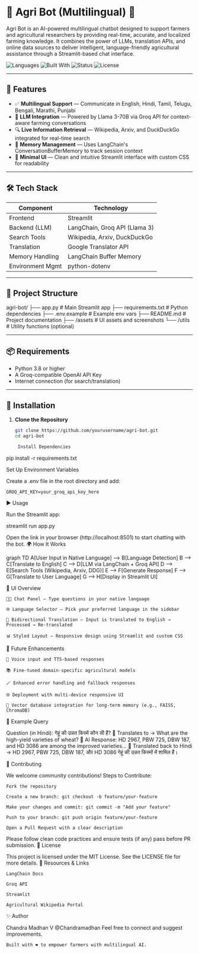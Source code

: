 # 🌾 Agri Bot (Multilingual) 🌾

Agri Bot is an AI-powered multilingual chatbot designed to support farmers and agricultural researchers by providing real-time, accurate, and localized farming knowledge. It combines the power of LLMs, translation APIs, and online data sources to deliver intelligent, language-friendly agricultural assistance through a Streamlit-based chat interface.

![Languages](https://img.shields.io/badge/Languages-7+-green)
![Built With](https://img.shields.io/badge/Built%20With-Streamlit-blue)
![Status](https://img.shields.io/badge/Status-Active-brightgreen)
![License](https://img.shields.io/github/license/yourusername/agri-bot)

---

## 🚀 Features

- ✅ **Multilingual Support** — Communicate in English, Hindi, Tamil, Telugu, Bengali, Marathi, Punjabi
- 🤖 **LLM Integration** — Powered by Llama 3-70B via Groq API for context-aware farming conversations
- 🔍 **Live Information Retrieval** — Wikipedia, Arxiv, and DuckDuckGo integrated for real-time search
- 🧠 **Memory Management** — Uses LangChain's ConversationBufferMemory to track session context
- 🎨 **Minimal UI** — Clean and intuitive Streamlit interface with custom CSS for readability

---

## 🛠 Tech Stack

| Component        | Technology                         |
|------------------|-------------------------------------|
| Frontend         | Streamlit                          |
| Backend (LLM)    | LangChain, Groq API (Llama 3)      |
| Search Tools     | Wikipedia, Arxiv, DuckDuckGo       |
| Translation      | Google Translator API              |
| Memory Handling  | LangChain Buffer Memory            |
| Environment Mgmt | python-dotenv                      |

---

## 📁 Project Structure

agri-bot/
├── app.py # Main Streamlit app
├── requirements.txt # Python dependencies
├── .env.example # Example env vars
├── README.md # Project documentation
├── /assets # UI assets and screenshots
└── /utils # Utility functions (optional)


---

## 📦 Requirements

- Python 3.8 or higher
- A Groq-compatible OpenAI API Key
- Internet connection (for search/translation)

---

## 🔧 Installation

1. **Clone the Repository**

   ```bash
   git clone https://github.com/yourusername/agri-bot.git
   cd agri-bot

    Install Dependencies

pip install -r requirements.txt

Set Up Environment Variables

Create a .env file in the root directory and add:

    GROQ_API_KEY=your_groq_api_key_here

▶️ Usage

Run the Streamlit app:

streamlit run app.py

Open the link in your browser (http://localhost:8501) to start chatting with the bot.
🌍 How It Works

graph TD
A[User Input in Native Language] --> B[Language Detection]
B --> C[Translate to English]
C --> D[LLM via LangChain + Groq API]
D --> E[Search Tools (Wikipedia, Arxiv, DDG)]
E --> F[Generate Response]
F --> G[Translate to User Language]
G --> H[Display in Streamlit UI]

🎨 UI Overview

    🧑‍🌾 Chat Panel – Type questions in your native language

    🌐 Language Selector – Pick your preferred language in the sidebar

    🔄 Bidirectional Translation – Input is translated to English → Processed → Re-translated

    📊 Styled Layout – Responsive design using Streamlit and custom CSS

🔬 Future Enhancements

    🎤 Voice input and TTS-based responses

    📚 Fine-tuned domain-specific agricultural models

    🪄 Enhanced error handling and fallback responses

    🌐 Deployment with multi-device responsive UI

    🧠 Vector database integration for long-term memory (e.g., FAISS, ChromaDB)

🧪 Example Query

Question (in Hindi): गेहूं की उन्नत किस्में कौन सी हैं?
🔁 Translates to → What are the high-yield varieties of wheat?
🤖 AI Response: HD 2967, PBW 725, DBW 187, and HD 3086 are among the improved varieties...
🔁 Translated back to Hindi → HD 2967, PBW 725, DBW 187, और HD 3086 गेहूं की उन्नत किस्मों में शामिल हैं।

🤝 Contributing

We welcome community contributions!
Steps to Contribute:

    Fork the repository

    Create a new branch: git checkout -b feature/your-feature

    Make your changes and commit: git commit -m "Add your feature"

    Push to your branch: git push origin feature/your-feature

    Open a Pull Request with a clear description

Please follow clean code practices and ensure tests (if any) pass before PR submission.
📄 License

This project is licensed under the MIT License.
See the LICENSE file for more details.
📎 Resources & Links

    LangChain Docs

    Groq API

    Streamlit

    Agricultural Wikipedia Portal

✨ Author

Chandra Madhan V
@Chandramadhan
Feel free to connect and suggest improvements.

    Built with ❤️ to empower farmers with multilingual AI.
